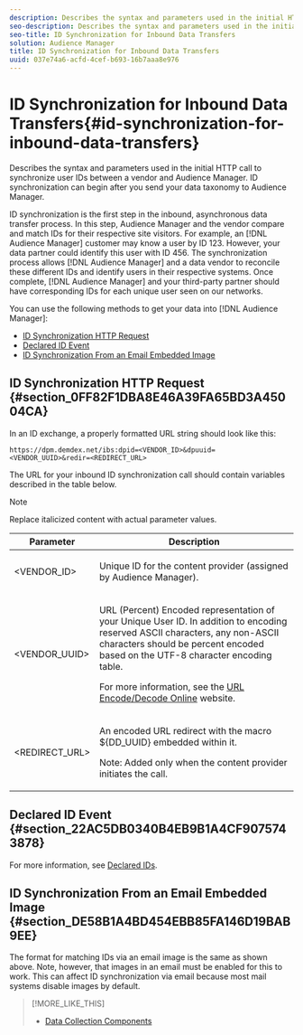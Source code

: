 ```yaml
---
description: Describes the syntax and parameters used in the initial HTTP call to synchronize user IDs between a vendor and Audience Manager. ID synchronization can begin after you send your data taxonomy to Audience Manager.
seo-description: Describes the syntax and parameters used in the initial HTTP call to synchronize user IDs between a vendor and Audience Manager. ID synchronization can begin after you send your data taxonomy to Audience Manager.
seo-title: ID Synchronization for Inbound Data Transfers
solution: Audience Manager
title: ID Synchronization for Inbound Data Transfers
uuid: 037e74a6-acfd-4cef-b693-16b7aaa8e976
---
```


# ID Synchronization for Inbound Data Transfers{#id-synchronization-for-inbound-data-transfers}

Describes the syntax and parameters used in the initial HTTP call to synchronize user IDs between a vendor and Audience Manager. ID synchronization can begin after you send your data taxonomy to Audience Manager.

<!-- 

c_id_sync_in.xml

 -->

ID synchronization is the first step in the inbound, asynchronous data transfer process. In this step, Audience Manager and the vendor compare and match IDs for their respective site visitors. For example, an [!DNL Audience Manager] customer may know a user by ID 123. However, your data partner could identify this user with ID 456. The synchronization process allows [!DNL Audience Manager] and a data vendor to reconcile these different IDs and identify users in their respective systems. Once complete, [!DNL Audience Manager] and your third-party partner should have corresponding IDs for each unique user seen on our networks.

You can use the following methods to get your data into [!DNL Audience Manager]:

* [ID Synchronization HTTP Request](../../../c-integration/sending-audience-data/batch-data-transfer-explained/id-sync-http.md#section_0FF82F1DBA8E46A39FA65BD3A45004CA) 
* [Declared ID Event](../../../c-integration/sending-audience-data/batch-data-transfer-explained/id-sync-http.md#section_22AC5DB0340B4EB9B1A4CF9075743878) 
* [ID Synchronization From an Email Embedded Image](../../../c-integration/sending-audience-data/batch-data-transfer-explained/id-sync-http.md#section_DE58B1A4BD454EBB85FA146D19BAB9EE)

## ID Synchronization HTTP Request {#section_0FF82F1DBA8E46A39FA65BD3A45004CA}

In an ID exchange, a properly formatted URL string should look like this: 

```
https://dpm.demdex.net/ibs:dpid=<VENDOR_ID>&dpuuid=<VENDOR_UUID>&redir=<REDIRECT_URL>
```

The URL for your inbound ID synchronization call should contain variables described in the table below. 

>[!NOTE]
>
>Replace italicized content with actual parameter values.

<table id="table_EB9F4246E2A34ABB8ED06EA458EB186F"> 
 <thead> 
  <tr> 
   <th colname="col1" class="entry"> Parameter </th> 
   <th colname="col2" class="entry"> Description </th> 
  </tr> 
 </thead>
 <tbody> 
  <tr> 
   <td colname="col1"> <span class="codeph"> <span class="varname"> &lt;VENDOR_ID&gt;</span> </span> </td> 
   <td colname="col2"> <p>Unique ID for the content provider (assigned by <span class="keyword"> Audience Manager</span>). </p> </td> 
  </tr> 
  <tr> 
   <td colname="col1"> <span class="codeph"> <span class="varname"> &lt;VENDOR_UUID&gt;</span> </span> </td> 
   <td colname="col2"> <p>URL (Percent) Encoded representation of your Unique User ID. In addition to encoding reserved ASCII characters, any non-ASCII characters should be percent encoded based on the UTF-8 character encoding table. </p> <p>For more information, see the <a href="https://www.url-encode-decode.com" format="http" scope="external"> URL Encode/Decode Online</a> website. </p> </td> 
  </tr> 
  <tr> 
   <td colname="col1"> <span class="codeph"> <span class="varname"> &lt;REDIRECT_URL&gt;</span> </span> </td> 
   <td colname="col2"> <p>An encoded URL redirect with the macro <span class="codeph"> ${DD_UUID}</span> embedded within it. </p> <p>Note:  Added only when the content provider initiates the call. </p> </td> 
  </tr> 
 </tbody> 
</table>

## Declared ID Event {#section_22AC5DB0340B4EB9B1A4CF9075743878}

For more information, see [Declared IDs](../../../c-features/declared-ids.md#concept_2CD1CC1558354F38B3DEDBE09AE8E869).

## ID Synchronization From an Email Embedded Image {#section_DE58B1A4BD454EBB85FA146D19BAB9EE}

The format for matching IDs via an email image is the same as shown above. Note, however, that images in an email must be enabled for this to work. This can affect ID synchronization via email because most mail systems disable images by default. 

>[!MORE_LIKE_THIS]
>
>* [Data Collection Components](../../../reference/system-components/components-data-collection.md#concept_66CFFEBF5E8B41ED94082D562A93506E)
